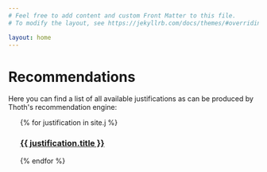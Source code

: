 ```yaml
---
# Feel free to add content and custom Front Matter to this file.
# To modify the layout, see https://jekyllrb.com/docs/themes/#overriding-theme-defaults

layout: home
---
```


<h1>Recommendations</h1>

Here you can find a list of all available justifications as can be produced by
Thoth's recommendation engine:

<ul>
  {% for justification in site.j %}
      <h3><a href="{{ justification.url }}">{{ justification.title }}</a></h3>
  {% endfor %}
</ul>
